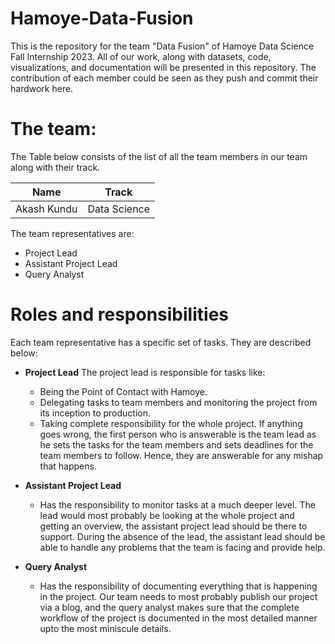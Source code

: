 # Hamoye-Data-Fusion
This is the repository for the team "Data Fusion" of Hamoye Data Science Fall Internship 2023. All of our work, along with datasets, code, visualizations, and documentation will be presented in this repository. The contribution of each member could be seen as they push and commit their hardwork here.

# The team:

The Table below consists of the list of all the team members in our team along with their track.

| Name | Track |
| --- | --- |
| Akash Kundu | Data Science |


The team representatives are:

-  Project Lead
- Assistant Project Lead
- Query Analyst

# Roles and responsibilities

Each team representative has a specific set of tasks. They are described below:

- **Project Lead**
The project lead is responsible for tasks like:

	- Being the Point of Contact with Hamoye.
	- Delegating tasks to team members and monitoring the project from its inception to production.
	- Taking complete responsibility for the whole project. If anything goes wrong, the first person who is answerable is the team lead as he sets the tasks for the team members and sets deadlines for the team members to follow. Hence, they are answerable for any mishap that happens.

- **Assistant Project Lead**
	 
	- Has the responsibility to monitor tasks at a much deeper level. The lead would most probably be looking at the whole project and getting an overview, the assistant project lead should be there to support. During the absence of the lead, the assistant lead should be able to handle any problems that the team is facing and provide help.

- **Query Analyst**

	- Has the responsibility of documenting everything that is happening in the project. Our team needs to most probably publish our project via a blog, and the query analyst makes sure that the complete workflow of the project is documented in the most detailed manner upto the most miniscule details.
